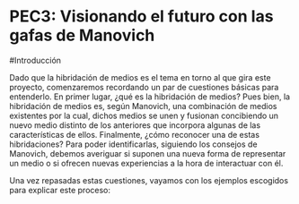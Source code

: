 # PEC3: Visionando el futuro con las gafas de Manovich

#Introducción

Dado que la hibridación de medios es el tema en torno al que gira este proyecto, comenzaremos recordando un par de cuestiones básicas para entenderlo.
En primer lugar, ¿qué es la hibridación de medios?
Pues bien, la hibridación de medios es, según Manovich, una combinación de medios existentes por la cual, dichos medios se unen y fusionan concibiendo un nuevo medio distinto de los anteriores que incorpora algunas de las características de ellos.
Finalmente, ¿cómo reconocer una de estas hibridaciones?
Para poder identificarlas, siguiendo los consejos de Manovich, debemos averiguar si suponen una nueva forma de representar un medio o si ofrecen nuevas experiencias a la hora de interactuar con él.

Una vez repasadas estas cuestiones, vayamos con los ejemplos escogidos para explicar este proceso:

